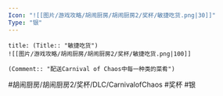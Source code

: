 ```yaml
---
Icon: "![[图片/游戏攻略/胡闹厨房/胡闹厨房2/奖杯/敏捷吃货.png|30]]"
Type: "银"
---
```

```ad-common-silver-trophy
title: (Title:: "敏捷吃货")
![[图片/游戏攻略/胡闹厨房/胡闹厨房2/奖杯/敏捷吃货.png|100]]

(Comment:: "配送Carnival of Chaos中每一种类的菜肴")
```

#胡闹厨房/胡闹厨房2/奖杯/DLC/CarnivalofChaos #奖杯 #银

